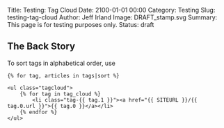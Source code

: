 Title: Testing: Tag Cloud
Date: 2100-01-01 00:00
Category: Testing
Slug: testing-tag-cloud
Author: Jeff Irland
Image: DRAFT_stamp.svg
Summary: This page is for testing purposes only.
Status: draft

## The Back Story

To sort tags in alphabetical order, use

```
{% for tag, articles in tags|sort %}
```

```
<ul class="tagcloud">
    {% for tag in tag_cloud %}
        <li class="tag-{{ tag.1 }}"><a href="{{ SITEURL }}/{{ tag.0.url }}">{{ tag.0 }}</a></li>
    {% endfor %}
</ul>
```

